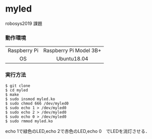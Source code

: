 # myled
robosys2019 課題

### 動作環境
|||
|:--:|:--:|
| Raspberry Pi | Raspberry Pi Model 3B+ |
| OS | Ubuntu18.04 |

### 実行方法
```
$ git clone 
$ cd myled
$ make
$ sudo insmod myled.ko
$ sudo chmod 666 /dev/myled0
$ sudo echo 1 > /dev/myled0
$ sudo echo 2 > /dev/myled0
$ sudo echo 0 > /dev/myled0
$ sudo rmmod myled.ko
```
echo 1で緑色のLED,echo 2で赤色のLED,echo 0　でLEDを消灯させる．
